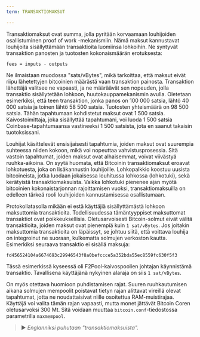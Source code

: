 ```yaml
---
term: TRANSAKTIOMAKSUT

---
```

Transaktiomaksut ovat summa, jolla pyritään korvaamaan louhijoiden osallistuminen proof of work -mekanismiin. Nämä maksut kannustavat louhijoita sisällyttämään transaktioita luomiinsa lohkoihin. Ne syntyvät transaktion panosten ja tuotosten kokonaismäärän erotuksesta:

```text
fees = inputs - outputs
```

Ne ilmaistaan muodossa "sats/vBytes", mikä tarkoittaa, että maksut eivät riipu lähetettyjen bitcoinien määrästä vaan transaktion painosta. Transaktion lähettäjä valitsee ne vapaasti, ja ne määräävät sen nopeuden, jolla transaktio sisällytetään lohkoon, huutokauppamekanismin avulla. Oletetaan esimerkiksi, että teen transaktion, jonka panos on 100 000 satsia, lähtö 40 000 satsia ja toinen lähtö 58 500 satsia. Tuotosten yhteismäärä on 98 500 satsia. Tähän tapahtumaan kohdistetut maksut ovat 1 500 satsia. Kaivostoimittaja, joka sisällyttää tapahtumani, voi luoda 1 500 satsia Coinbase-tapahtumaansa vastineeksi 1 500 satsista, jota en saanut takaisin tuotoksissani.

Louhijat käsittelevät ensisijaisesti tapahtumia, joiden maksut ovat suurempia suhteessa niiden kokoon, mikä voi nopeuttaa vahvistusprosessia. Sitä vastoin tapahtumat, joiden maksut ovat alhaisemmat, voivat viivästyä ruuhka-aikoina. On syytä huomata, että Bitcoinin transaktiomaksut eroavat lohkotuesta, joka on lisäkannustin louhijoille. Lohkopalkkio koostuu uusista bitcoineista, jotka luodaan jokaisessa louhitussa lohkossa (lohkotuki), sekä kerätyistä transaktiomaksuista. Vaikka lohkotuki pienenee ajan myötä bitcoinien kokonaistarjonnan rajoittamisen vuoksi, transaktiomaksuilla on edelleen tärkeä rooli louhijoiden kannustamisessa osallistumaan.

Protokollatasolla mikään ei estä käyttäjiä sisällyttämästä lohkoon maksuttomia transaktioita. Todellisuudessa tämäntyyppiset maksuttomat transaktiot ovat poikkeuksellisia. Oletusarvoisesti Bitcoin-solmut eivät välitä transaktioita, joiden maksut ovat pienempiä kuin `1 sat/vBytes`. Jos joitakin maksuttomia transaktioita on läpäissyt, se johtuu siitä, että voittava louhija on integroinut ne suoraan, kulkematta solmujen verkoston kautta. Esimerkiksi seuraava transaktio ei sisällä maksuja:

```text
fd456524104a6674693c29946543f8a0befccce5a352bda55ec8559fc630f5f3
```

Tässä esimerkissä kyseessä oli F2Pool-kaivospoolien johtajan käynnistämä transaktio. Tavallisena käyttäjänä nykyinen alaraja on siis `1 sat/vBytes`.

On myös otettava huomioon puhdistamisen rajat. Suuren ruuhkautumisen aikana solmujen mempoolit poistavat tietyn rajan alittavat vireillä olevat tapahtumat, jotta ne noudattaisivat niille osoitettua RAM-muistirajaa. Käyttäjä voi valita tämän rajan vapaasti, mutta monet jättävät Bitcoin Coren oletusarvoksi 300 Mt. Sitä voidaan muuttaa `bitcoin.conf`-tiedostossa parametrilla `maxmempool`.

> ► *Englanniksi puhutaan "transaktiomaksuista".*